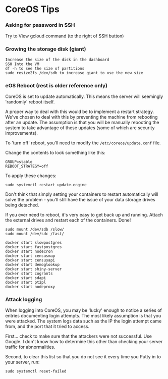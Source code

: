 # CoreOS Tips

### Asking for password in SSH

Try to View gcloud command (to the right of SSH button)

### Growing the storage disk (giant)
```
Increase the size of the disk in the dashboard
SSH Into the VM
df -h to see the size of partitions
sudo resize2fs /dev/sdb to increase giant to use the new size
```


### eOS Reboot (rest is older reference only)

CoreOS is set to update automatically.  This means the server will seemingly 'randomly' reboot itself.

A proper way to deal with this would be to implement a restart strategy.  We've chosen to deal with this by preventing the machine from rebooting after an update.  The assumption is that you will be manually rebooting the system to take advantage of these updates (some of which are security improvements).

To 'turn off' reboot, you'll need to modify the ```/etc/coreos/update.conf``` file. 

Change the contents to look something like this:

```
GROUP=stable
REBOOT_STRATEGY=off
```

To apply these changes:

```
sudo systemctl restart update-engine
```

Don't think that simply setting your containers to restart automatically will solve the problem - you'll still have the issue of your data storage drives being detached.

If you ever need to reboot, it's very easy to get back up and running.  Attach the external drives and restart each of the containers.  Done!

```
sudo mount /dev/sdb /slow/
sudo mount /dev/sdc /fast/

docker start slowpostgres
docker start fastpostgres
docker start nodecron
docker start censusmap
docker start censusapi
docker start demoglookup
docker start shiny-server
docker start cogrants
docker start sdapi
docker start pt2pl
docker start nodeproxy
```

### Attack logging

When logging into CoreOS, you may be 'lucky' enough to notice a series of entries documenting login attempts.  The most likely assumption is that you were attacked.  The system logs data such as the IP the login attempt came from, and the port that it tried to access.

First... check to make sure that the attackers were not successful.  Use Google.  I don't know how to determine this other than checking your server traffic for abnormalities.

Second, to clear this list so that you do not see it every time you Putty in to your server, run:

```
sudo systemctl reset-failed
```

